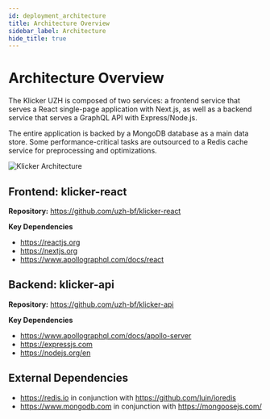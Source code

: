 ```yaml
---
id: deployment_architecture
title: Architecture Overview
sidebar_label: Architecture
hide_title: true
---
```


# Architecture Overview

The Klicker UZH is composed of two services: a frontend service that serves a React single-page application with Next.js, as well as a backend service that serves a GraphQL API with Express/Node.js.

The entire application is backed by a MongoDB database as a main data store. Some performance-critical tasks are outsourced to a Redis cache service for preprocessing and optimizations.

![Klicker Architecture](assets/klicker_architecture.png 'Klicker Architecture')

## Frontend: klicker-react

**Repository:** https://github.com/uzh-bf/klicker-react

**Key Dependencies**

- https://reactjs.org
- https://nextjs.org
- https://www.apollographql.com/docs/react

## Backend: klicker-api

**Repository:** https://github.com/uzh-bf/klicker-api

**Key Dependencies**

- https://www.apollographql.com/docs/apollo-server
- https://expressjs.com
- https://nodejs.org/en

## External Dependencies

- https://redis.io in conjunction with https://github.com/luin/ioredis
- https://www.mongodb.com in conjunction with https://mongoosejs.com/
